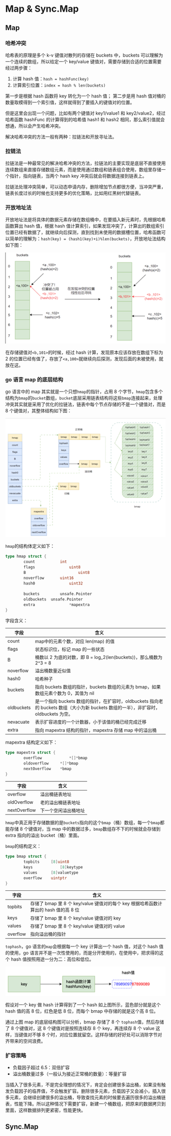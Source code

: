 # Map & Sync.Map

## Map

### 哈希冲突

哈希表的原理是多个 k-v 键值对散列的存储在 buckets 中，buckets 可以理解为一个连续的数组，所以给定一个 key/value 键值对，需要存储到合适的位置需要经过两步骤：

1. 计算 hash 值：`hash = hashFunc(key)`
2. 计算索引位置：`index = hash % len(buckets)`

第一步是根据 hash 函数将 key 转化为一个 hash 值；
第二步是用 hash 值对桶的数量取模得到一个索引值，这样就得到了要插入的键值对的位置。

但是这里会出现一个问题，比如有两个键值对 key1/value1 和 key2/value2，经过哈希函数 hashFunc 的计算得到的哈希值 hash1 和 hash2 相同，那么索引值就会想通，所以会产生哈希冲突。

解决哈希冲突的方法一般有两种：拉链法和开放寻址法。

### 拉链法

拉链法是一种最常见的解决哈希冲突的方法，拉链法的主要实现是底层不直接使用连续数组来直接存储数组元素，而是使用通过数组和链表组合使用，数组里存储一个指针，指向链表，当两个 hash key 冲突后就会将数据连接到链表上。

拉链法处理冲突简单，可以动态申请内存，删除增加节点都很方便，当冲突严重，链表长度过长的时候也支持更多的优化策略，比如用红黑树代替链表。

### 开放地址法

开放地址法是将具体的数据元素存储在数组桶中，在要插入新元素时，先根据哈希函数算出 hash 值，根据 hash 值计算索引，如果发现冲突了，计算出的数组索引位置已经有数据了，就继续向后探测，直到找到未使用的数据槽位置，哈希函数可以简单的理解为：`hash(key) = (hash1(key)+i)%len(buckets)`，开放地址法结构如下图：

![Map开放地址法](../image/Map开放地址法.png)

在存储键值对`<b,101>`的时候，经过 hash 计算，发现原本应该存放在数组下标为 2 的位置已经有值了，存放了`<a,100>`就继续向后探测，发现后面的未被使用，就放在这。

### go 语言 map 的底层结构

go 语言中的 map 其实就是一个只想`hmap`的指针，占用 8 个字节，`hmap`包含多个结构为`bmap`的`bucket`数组，`bucket`底层采用链表结构将这些`bmap`连接起来，处理冲突其实就是采用了优化的拉链法，链表中每个节点存储的不是一个键值对，而是 8 个键值对，其整体结构如下图：

![Maphmap结构图](../image/Maphmap结构图.png)

`hmap`的结构体定义如下：

```go
type hmap struct {
		count 			int
		flags				uint8
		B						uint8
		noverflow		uint16
		hash0				uint32

		buckets			unsafe.Pointer
		oldbuckets	unsafe.Pointer
		extra				*mapextra
}
```

字段含义：

| 字段       | 含义                                                         |
| ---------- | ------------------------------------------------------------ |
| count      | map中的元素个数，对应 len(map) 的值                          |
| flags      | 状态标识位，标记 map 的一些状态                              |
| B          | 桶数以 2 为底的对数，即 B = log_2(len(buckets))，那么桶数为 2^3 = 8 |
| noverflow  | 溢出桶数量近似值                                             |
| hash0      | 哈希种子                                                     |
| buckets    | 指向 buckets 数组的指针，buckets 数组的元素为 bmap，如果数组元素个数为 0，其值为 nil |
| oldbuckets | 是一个指向 buckets 数组的指针，在扩容时，oldbuckets 指向老的 buckets 数组（大小为新 buckets 数组的一半），非扩容时，oldbuckets 为空。 |
| nevacuate  | 表示扩容进度的一个计数器，小于该值的桶已经完成迁移           |
| extra      | 指向 mapextra 结构的指针，mapextra 存储 map 中的溢出桶       |

mapextra 结构定义如下：

```go
type mapextra struct {
		overflow			*[]*bmap
		oldoverflow		*[]*bmap
		nextOverflow	*bmap
}
```

| 字段         | 含义                 |
| ------------ | -------------------- |
| overflow     | 溢出桶链表地址       |
| oldOverflow  | 老的溢出桶链表地址   |
| nextOverflow | 下一个空闲溢出桶地址 |

`hmap`中真正用于存储数据的是`buckets`指向的这个`bmap`（桶）数组，每一个`bmap`都能存储 8 个键值对，当 map 中的数据过多，`bmap`数组存不下的时候就会存储到 extra 指向的溢出 bucket（桶）里面。

`bmap`的结构定义：

```go
type bmap struct {
		topbits		[8]uint8
		keys			[8]keytype
		values		[8]valuetype
		overflow	uintptr
}
```

| 字段     | 含义                                                         |
| -------- | ------------------------------------------------------------ |
| topbits  | 存储了 bmap 里 8 个 key/value 键值对的每个 key 根据哈希函数计算出的 hash 值的高 8 位 |
| keys     | 存储了 bmap 里 8 个 key/value 键值对的 key                   |
| values   | 存储了 bmap 里 8 个 key/value 键值对的 value                 |
| overflow | 指向溢出桶的指针                                             |

`tophash`，go 语言的`map`会根据每一个 key 计算出一个 hash 值，对这个 hash 值的使用，go 语言并不是一次性使用的，而是分开使用的，在使用中，把求得的这个 hash 值按照用途一分为二：高位和低位。

![Maphash高8位](../image/Maphash高8位.png)

假设对一个 key 做 hash 计算得到了一个 hash 如上图所示，蓝色部分就是这个 hash 值的高 8 位，红色是低 8 位，而每个 bmap 中存储的就是这个高 8 位。

通过上图 map 的底层结构图可以分析，bmap 存储了 8 个 `tophash`值，然后存储了 8 个键值对，这 8 个键值对是按照连续存 8 个 key，再连续存 8 个 value 这样，当键值对不够 8 个时，对应位置就留空。这样存储的好好处可以消除字节对齐带来的空间浪费。

### 扩容策略

- 负载因子超过 6.5：双倍扩容
- 溢出桶数量过多（一般认为接近正常桶的数量）：等量扩容

当插入了很多元素，不是完全理想的情况下，肯定会创建很多溢出桶，如果没有触发负载因子的临界值，不会触发扩容。删除很多元素，负载因子又会减小，插入很多元素，会继续创建很多的溢出桶，导致查找元素的时候要去遍历很多的溢出桶链表，性能下降。所以这种情况下需要扩容，新建一个桶数组，把原来的数据拷贝到里面，这样数据排列更紧密，性能更快。

## Sync.Map

